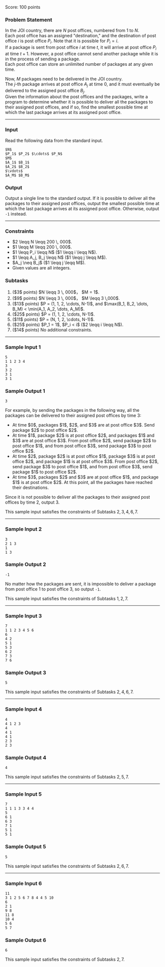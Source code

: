 Score: $100$ points

### Problem Statement

In the JOI country, there are $N$ post offices, numbered from $1$ to $N$.  
Each post office has an assigned "destination," and the destination of post office $i$ is post office $P_i$. Note that it is possible for $P_i = i$.  
If a package is sent from post office $i$ at time $t$, it will arrive at post office $P_i$ at time $t + 1$. However, a post office cannot send another package while it is in the process of sending a package.  
Each post office can store an unlimited number of packages at any given time.  

Now, $M$ packages need to be delivered in the JOI country.  
The $j$-th package arrives at post office $A_j$ at time $0$, and it must eventually be delivered to the assigned post office $B_j$.  
Given the information about the post offices and the packages, write a program to determine whether it is possible to deliver all the packages to their assigned post offices, and if so, find the smallest possible time at which the last package arrives at its assigned post office.

---

### Input

Read the following data from the standard input.

~~~
$N$
$P_1$ $P_2$ $\cdots$ $P_N$
$M$
$A_1$ $B_1$
$A_2$ $B_2$
$\vdots$
$A_M$ $B_M$
~~~

### Output

Output a single line to the standard output.
If it is possible to deliver all the packages to their assigned post offices, output the smallest possible time at which the last package arrives at its assigned post office.
Otherwise, output <code>-1</code> instead.

---

### Constraints

<ul>
<li> $2 \leqq N \leqq 200 \, 000$.
<li> $1 \leqq M \leqq 200 \, 000$.
<li> $1 \leqq P_i \leqq N$ ($1 \leqq i \leqq N$).
<li> $1 \leqq A_j, B_j \leqq N$ ($1 \leqq j \leqq M$).
<li> $A_j \neq B_j$ ($1 \leqq j \leqq M$).
<li> Given values are all integers.
</ul>

### Subtasks

<ol>
<li> ($3$ points) $N \leqq 3 \, 000$， $M = 1$.
<li> ($9$ points) $N \leqq 3 \, 000$， $M \leqq 3 \,000$.
<li> ($13$ points) $P = (1, 1, 2, \cdots, N-1)$, and $\max(B_1, B_2, \dots, B_M) < \min(A_1, A_2, \dots, A_M)$.
<li> ($25$ points) $P = (1, 1, 2, \cdots, N-1)$.
<li> ($11$ points) $P = (N, 1, 2, \cdots, N-1)$.
<li> ($25$ points) $P_1 = 1$, $P_i < i$ ($2 \leqq i \leqq N$).
<li> ($14$ points) No additional constraints.
</ol>

---

### Sample Input 1

~~~
5
1 1 2 3 4
3
3 2
3 1
3 1
~~~

### Sample Output 1

~~~
3
~~~

For example, by sending the packages in the following way, all the packages can be delivered to their assigned post offices by time $3$:

<ul> <li> At time $0$, packages $1$, $2$, and $3$ are at post office $3$. Send package $2$ to post office $2$. <li> At time $1$, package $2$ is at post office $2$, and packages $1$ and $3$ are at post office $3$. From post office $2$, send package $2$ to post office $1$, and from post office $3$, send package $3$ to post office $2$. <li> At time $2$, package $2$ is at post office $1$, package $3$ is at post office $2$, and package $1$ is at post office $3$. From post office $2$, send package $3$ to post office $1$, and from post office $3$, send package $1$ to post office $2$. <li> At time $3$, packages $2$ and $3$ are at post office $1$, and package $1$ is at post office $2$. At this point, all the packages have reached their destinations. </ul>

Since it is not possible to deliver all the packages to their assigned post offices by time $2$, output $3$.

This sample input satisfies the constraints of Subtasks $2, 3, 4, 6, 7$.

---

### Sample Input 2

~~~
3
2 1 3
1
1 3
~~~

### Sample Output 2

~~~
-1
~~~

No matter how the packages are sent, it is impossible to deliver a package from post office $1$ to post office $3$, so output <code>-1</code>.

This sample input satisfies the constraints of Subtasks $1, 2, 7$.

---

### Sample Input 3

~~~
7
1 1 2 3 4 5 6
6
4 2
5 1
5 3
6 2
7 3
7 6
~~~

### Sample Output 3

~~~
5
~~~

This sample input satisfies the constraints of Subtasks $2, 4, 6, 7$.

---

### Sample Input 4

~~~
4
4 1 2 3
4
4 1
4 1
2 3
2 3
~~~

### Sample Output 4

~~~
4
~~~

This sample input satisfies the constraints of Subtasks $2, 5, 7$.

---

### Sample Input 5

~~~
7
1 1 1 3 3 4 4
5
6 1
6 3
7 1
5 1
5 1
~~~

### Sample Output 5

~~~
5
~~~

This sample input satisfies the constraints of Subtasks $2, 6, 7$.

---

### Sample Input 6

~~~
11
3 1 2 5 6 7 8 4 4 5 10
6
2 1
9 8
11 8
10 4
5 6
5 7
~~~

### Sample Output 6

~~~
6
~~~

This sample input satisfies the constraints of Subtasks $2, 7$.


